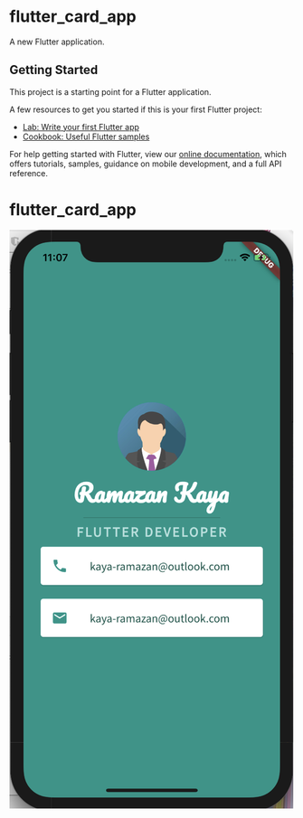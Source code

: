 # flutter_card_app

A new Flutter application.

## Getting Started

This project is a starting point for a Flutter application.

A few resources to get you started if this is your first Flutter project:

- [Lab: Write your first Flutter app](https://flutter.dev/docs/get-started/codelab)
- [Cookbook: Useful Flutter samples](https://flutter.dev/docs/cookbook)

For help getting started with Flutter, view our
[online documentation](https://flutter.dev/docs), which offers tutorials,
samples, guidance on mobile development, and a full API reference.
# flutter_card_app 
<img src="https://raw.githubusercontent.com/kayaramazan/flutter_card_app/master/Screen%20Shot%202020-01-31%20at%2023.07.25.png">
